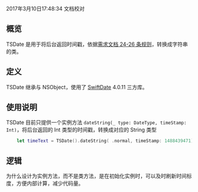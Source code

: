 2017年3月10日17:48:34 文档校对

## 概览

TSDate 是用于将后台返回时间戳，依据[需求文档 24-26 条规则](https://github.com/zhiyicx/thinksns-plus-document/blob/master/document/%E5%8A%A8%E6%80%81%E6%A8%A1%E5%9D%97.md)，转换成字符串的类。

## 定义
TSDate 继承与 NSObject，使用了 [SwiftDate](http://malcommac.github.io/SwiftDate/) 4.0.11 三方库。

## 使用说明

TSDate 目前只提供一个实例方法 `dateString(_ type: DateType, timeStamp: Int)`，将后台返回的 Int 类型的时间戳，转换成对应的 String 类型

```swift
	let timeText = TSDate().dateString( .normal, timeStamp: 1488439471)
```

## 逻辑
为什么设计为实例方法，而不是类方法，是在初始化实例时，可以及时刷新时间标度，方便内部计算，减少代码量。

